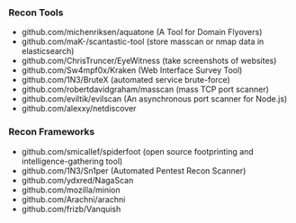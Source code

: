 ### Recon Tools

- github.com/michenriksen/aquatone (A Tool for Domain Flyovers)
- github.com/maK-/scantastic-tool (store masscan or nmap data in elasticsearch)
- github.com/ChrisTruncer/EyeWitness (take screenshots of websites)
- github.com/Sw4mpf0x/Kraken (Web Interface Survey Tool)
- github.com/1N3/BruteX (automated service brute-force)
- github.com/robertdavidgraham/masscan (mass TCP port scanner)
- github.com/eviltik/evilscan (An asynchronous port scanner for Node.js)
- github.com/alexxy/netdiscover


### Recon Frameworks

- github.com/smicallef/spiderfoot (open source footprinting and intelligence-gathering tool)
- github.com/1N3/Sn1per (Automated Pentest Recon Scanner)
- github.com/ydxred/NagaScan
- github.com/mozilla/minion
- github.com/Arachni/arachni
- github.com/frizb/Vanquish
